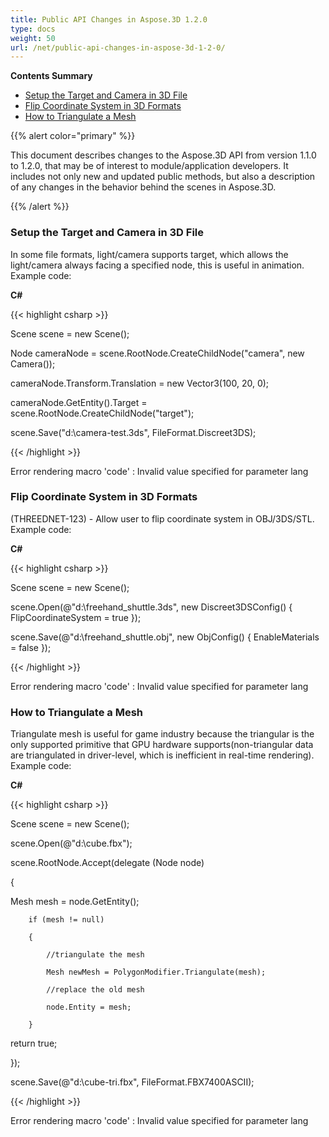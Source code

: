 ```yaml
---
title: Public API Changes in Aspose.3D 1.2.0
type: docs
weight: 50
url: /net/public-api-changes-in-aspose-3d-1-2-0/
---
```


**Contents Summary**

- [Setup the Target and Camera in 3D File](#PublicAPIChangesinAspose.3D1.2.0-SetuptheTargetandCamerain3DFile)
- [Flip Coordinate System in 3D Formats](#PublicAPIChangesinAspose.3D1.2.0-FlipCoordinateSystemin3DFormats)
- [How to Triangulate a Mesh](#PublicAPIChangesinAspose.3D1.2.0-HowtoTriangulateaMesh)

{{% alert color="primary" %}} 

This document describes changes to the Aspose.3D API from version 1.1.0 to 1.2.0, that may be of interest to module/application developers. It includes not only new and updated public methods, but also a description of any changes in the behavior behind the scenes in Aspose.3D.

{{% /alert %}} 
### **Setup the Target and Camera in 3D File**
In some file formats, light/camera supports target, which allows the light/camera always facing a specified node, this is useful in animation. Example code:

**C#**

{{< highlight csharp >}}

 Scene scene = new Scene();

Node cameraNode = scene.RootNode.CreateChildNode("camera", new Camera());

cameraNode.Transform.Translation = new Vector3(100, 20, 0);

cameraNode.GetEntity().Target = scene.RootNode.CreateChildNode("target");

scene.Save("d:\\camera-test.3ds", FileFormat.Discreet3DS);

{{< /highlight >}}

Error rendering macro 'code' : Invalid value specified for parameter lang
### **Flip Coordinate System in 3D Formats**
(THREEDNET-123) - Allow user to flip coordinate system in OBJ/3DS/STL. Example code:

**C#**

{{< highlight csharp >}}

 Scene scene = new Scene();

scene.Open(@"d:\freehand_shuttle.3ds", new Discreet3DSConfig() {  FlipCoordinateSystem = true });

scene.Save(@"d:\freehand_shuttle.obj", new ObjConfig() { EnableMaterials = false });

{{< /highlight >}}

Error rendering macro 'code' : Invalid value specified for parameter lang
### **How to Triangulate a Mesh**
Triangulate mesh is useful for game industry because the triangular is the only supported primitive that GPU hardware supports(non-triangular data are triangulated in driver-level, which is inefficient in real-time rendering). Example code:

**C#**

{{< highlight csharp >}}

 Scene scene = new Scene();

 scene.Open(@"d:\\cube.fbx");

 scene.RootNode.Accept(delegate (Node node)

 {

   Mesh mesh = node.GetEntity<Mesh>();

        if (mesh != null)

        {

            //triangulate the mesh

            Mesh newMesh = PolygonModifier.Triangulate(mesh);

            //replace the old mesh

            node.Entity = mesh;

        }

   return true;

  });

 scene.Save(@"d:\cube-tri.fbx", FileFormat.FBX7400ASCII);

{{< /highlight >}}

Error rendering macro 'code' : Invalid value specified for parameter lang
